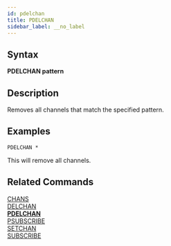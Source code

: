 ```yaml
---
id: pdelchan
title: PDELCHAN
sidebar_label: __no_label
---
```


## Syntax

**PDELCHAN pattern**

## Description

Removes all channels that match the specified pattern.

## Examples

```tile38-cli
PDELCHAN *
```

This will remove all channels.

## Related Commands

[CHANS](../commands/chans.md)<br>
[DELCHAN](../commands/delchan.md)<br>
**[PDELCHAN](../commands/pdelchan.md)**<br>
[PSUBSCRIBE](../commands/psubscribe.md)<br>
[SETCHAN](../commands/setchan.md)<br>
[SUBSCRIBE](../commands/subscribe.md)<br>
